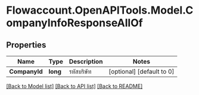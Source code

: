 
# Flowaccount.OpenAPITools.Model.CompanyInfoResponseAllOf

## Properties

Name | Type | Description | Notes
------------ | ------------- | ------------- | -------------
**CompanyId** | **long** | รหัสบริษัท | [optional] [default to 0]

[[Back to Model list]](../README.md#documentation-for-models)
[[Back to API list]](../README.md#documentation-for-api-endpoints)
[[Back to README]](../README.md)

